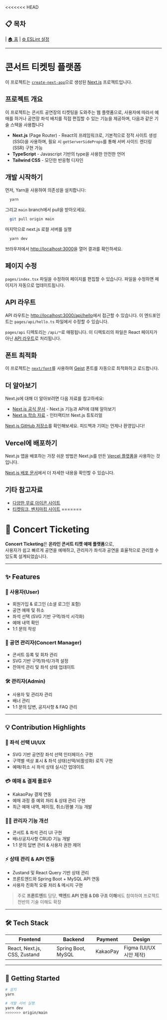 <<<<<<< HEAD
## 📋 목차
| [🏠 홈](README.md) | [⚙️ ESLint 설정](ESLINT.md)

---

# 콘서트 티켓팅 플랫폼

이 프로젝트는 [`create-next-app`](https://nextjs.org/docs/pages/api-reference/create-next-app)으로 생성된 [Next.js](https://nextjs.org) 프로젝트입니다.

## 프로젝트 개요

이 프로젝트는 콘서트 공연장의 티켓팅을 도와주는 웹 플랫폼으로, 사용자에 따라서 예매를 하거나 공연장 좌석 배치를 직접 편집할 수 있는 기능을 제공하며, 다음과 같은 기술 스택을 사용합니다

- **Next.js** (Page Router) - React의 프레임워크로, 기본적으로 정적 사이트 생성(SSG)을 사용하며, 필요 시 `getServerSideProps`를 통해 서버 사이드 렌더링(SSR) 구현 가능
- **TypeScript** - Javascript 기반의 type을 사용한 안전한 언어
- **Tailwind CSS** - 모던한 반응형 디자인

## 개발 시작하기

먼저, Yarn을 사용하여 의존성을 설치합니다:

```bash
  yarn
```

그리고 `main` branch에서 pull을 받아오세요.

```bash
  git pull origin main
```

마지막으로 next.js 로컬 서버를 실행

```bash
  yarn dev
```

브라우저에서 [http://localhost:3000](http://localhost:3000)을 열어 결과를 확인하세요.

## 페이지 수정

`pages/index.tsx` 파일을 수정하여 페이지를 편집할 수 있습니다. 파일을 수정하면 페이지가 자동으로 업데이트됩니다.

## API 라우트

API 라우트는 [http://localhost:3000/api/hello](http://localhost:3000/api/hello)에서 접근할 수 있습니다. 이 엔드포인트는 `pages/api/hello.ts` 파일에서 수정할 수 있습니다.

`pages/api` 디렉토리는 `/api/*`로 매핑됩니다. 이 디렉토리의 파일은 React 페이지가 아닌 [API 라우트](https://nextjs.org/docs/pages/building-your-application/routing/api-routes)로 처리됩니다.

## 폰트 최적화

이 프로젝트는 [`next/font`](https://nextjs.org/docs/pages/building-your-application/optimizing/fonts)를 사용하여 [Geist](https://vercel.com/font) 폰트를 자동으로 최적화하고 로드합니다.

## 더 알아보기

Next.js에 대해 더 알아보려면 다음 자료를 참고하세요:

- [Next.js 공식 문서](https://nextjs.org/docs) - Next.js 기능과 API에 대해 알아보기
- [Next.js 학습 자료](https://nextjs.org/learn-pages-router) - 인터랙티브 Next.js 튜토리얼

[Next.js GitHub 저장소](https://github.com/vercel/next.js)를 확인해보세요. 피드백과 기여는 언제나 환영입니다!

## Vercel에 배포하기

Next.js 앱을 배포하는 가장 쉬운 방법은 Next.js를 만든 [Vercel 플랫폼](https://vercel.com/new?utm_medium=default-template&filter=next.js&utm_source=create-next-app&utm_campaign=create-next-app-readme)을 사용하는 것입니다.

[Next.js 배포 문서](https://nextjs.org/docs/pages/building-your-application/deploying)에서 더 자세한 내용을 확인할 수 있습니다.

## 기타 참고자료

- [다양한 무료 아이콘 사이트](https://icon-sets.iconify.design/)
- [티켓링크, 벤치마킹 사이트](https://www.ticketlink.co.kr/global/en/home)
=======
# 🎫 Concert Ticketing

**Concert Ticketing**은 **온라인 콘서트 티켓 예매 플랫폼**으로,  
사용자가 쉽고 빠르게 공연을 예매하고, 관리자가 좌석과 공연을 효율적으로 관리할 수 있도록 설계되었습니다.  


---

## ✨ Features

### 👤 사용자(User)
- 회원가입 & 로그인 (소셜 로그인 포함)
- 공연 예매 및 취소
- 좌석 선택 (SVG 기반 구역/좌석 시각화)
- 예매 내역 확인
- 1:1 문의 작성

### 🎤 공연 관리자(Concert Manager)
- 콘서트 등록 및 회차 관리
- SVG 기반 구역/좌석/가격 설정
- 잔여석 관리 및 좌석 상태 업데이트

### 🛠 관리자(Admin)
- 사용자 및 관리자 관리
- 배너 관리
- 1:1 문의 답변, 공지사항 & FAQ 관리

---

## 💡 Contribution Highlights

### 🎨 좌석 선택 UI/UX
- SVG 기반 공연장 좌석 선택 인터페이스 구현
- 구역별 색상 표시 & 좌석 상태(선택/비활성화) 로직 구현
- 예매/취소 시 좌석 상태 실시간 업데이트

### 💳 예매 & 결제 플로우
- KakaoPay 결제 연동
- 예매 과정 중 예외 처리 & 상태 관리 구현
- 최근 예매 내역, 페이징, 취소/환불 기능 개발

### 🧑‍💻 관리자 기능 개선
- 콘서트 & 좌석 관리 UI 구현
- 배너/공지사항 CRUD 기능 개발
- 1:1 문의 답변 관리 & 사용자 권한 제어

### ⚡ 상태 관리 & API 연동
- Zustand 및 React Query 기반 상태 관리
- 프론트엔드와 Spring Boot + MySQL API 연동
- 사용자 친화적 오류 처리 & 메시지 구현

> 주로 **프론트엔드** 담당, **백엔드 API 연동 & DB 구조 이해**에도 참여하여 프로젝트 전반의 기술 이해도 확장

---

## 🛠 Tech Stack

| Frontend | Backend | Payment | Design |
|----------|---------|---------|--------|
| React, Next.js, CSS, Zustand | Spring Boot, MySQL | KakaoPay | Figma (UI/UX 시안 제작) |

---

## 🚀 Getting Started

```bash
# 설치
yarn

# 개발 서버 실행
yarn dev
>>>>>>> origin/main

